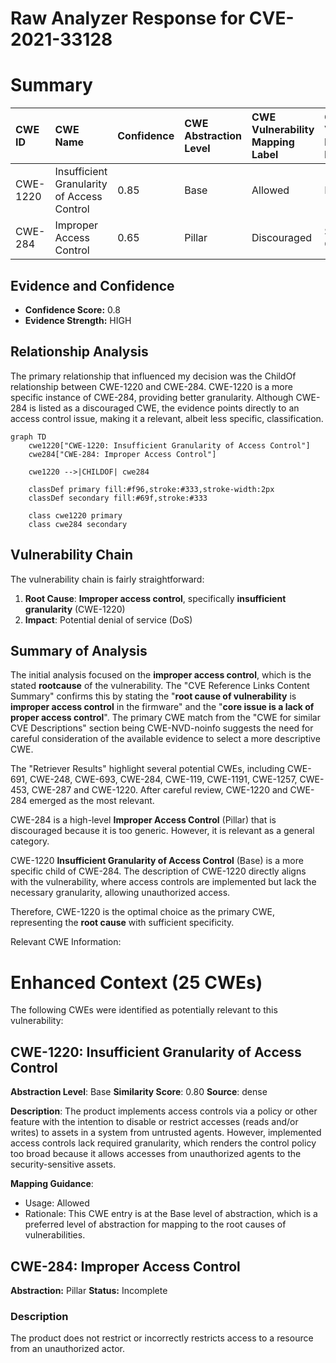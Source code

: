 # Raw Analyzer Response for CVE-2021-33128

# Summary
| CWE ID  | CWE Name                                                  | Confidence | CWE Abstraction Level | CWE Vulnerability Mapping Label | CWE-Vulnerability Mapping Notes |
| :-------- | :-------------------------------------------------------- | :--------- | :---------------------- | :------------------------------ | :------------------------------ |
| CWE-1220 | Insufficient Granularity of Access Control               | 0.85       | Base                    | Allowed                         |  Primary CWE                 |
| CWE-284  | Improper Access Control                                   | 0.65       | Pillar                    | Discouraged                     | Secondary Candidate                  |

## Evidence and Confidence

*   **Confidence Score:** 0.8
*   **Evidence Strength:** HIGH

## Relationship Analysis
The primary relationship that influenced my decision was the ChildOf relationship between CWE-1220 and CWE-284. CWE-1220 is a more specific instance of CWE-284, providing better granularity. Although CWE-284 is listed as a discouraged CWE, the evidence points directly to an access control issue, making it a relevant, albeit less specific, classification.

```mermaid
graph TD
    cwe1220["CWE-1220: Insufficient Granularity of Access Control"]
    cwe284["CWE-284: Improper Access Control"]
    
    cwe1220 -->|CHILDOF| cwe284
    
    classDef primary fill:#f96,stroke:#333,stroke-width:2px
    classDef secondary fill:#69f,stroke:#333
    
    class cwe1220 primary
    class cwe284 secondary
```

## Vulnerability Chain
The vulnerability chain is fairly straightforward:
1.  **Root Cause**: **Improper access control**, specifically **insufficient granularity** (CWE-1220)
2.  **Impact**: Potential denial of service (DoS)

## Summary of Analysis
The initial analysis focused on the **improper access control**, which is the stated **rootcause** of the vulnerability. The "CVE Reference Links Content Summary" confirms this by stating the "**root cause of vulnerability** is **improper access control** in the firmware" and the "**core issue is a lack of proper access control**". The primary CWE match from the "CWE for similar CVE Descriptions" section being CWE-NVD-noinfo suggests the need for careful consideration of the available evidence to select a more descriptive CWE.

The "Retriever Results" highlight several potential CWEs, including CWE-691, CWE-248, CWE-693, CWE-284, CWE-119, CWE-1191, CWE-1257, CWE-453, CWE-287 and CWE-1220. After careful review, CWE-1220 and CWE-284 emerged as the most relevant.

CWE-284 is a high-level **Improper Access Control** (Pillar) that is discouraged because it is too generic. However, it is relevant as a general category.

CWE-1220 **Insufficient Granularity of Access Control** (Base) is a more specific child of CWE-284. The description of CWE-1220 directly aligns with the vulnerability, where access controls are implemented but lack the necessary granularity, allowing unauthorized access.

Therefore, CWE-1220 is the optimal choice as the primary CWE, representing the **root cause** with sufficient specificity.

Relevant CWE Information:

# Enhanced Context (25 CWEs)
The following CWEs were identified as potentially relevant to this vulnerability:

## CWE-1220: Insufficient Granularity of Access Control
**Abstraction Level**: Base
**Similarity Score**: 0.80
**Source**: dense

**Description**:
The product implements access controls via a policy or other feature with the intention to disable or restrict accesses (reads and/or writes) to assets in a system from untrusted agents. However, implemented access controls lack required granularity, which renders the control policy too broad because it allows accesses from unauthorized agents to the security-sensitive assets.

**Mapping Guidance**:
- Usage: Allowed
- Rationale: This CWE entry is at the Base level of abstraction, which is a preferred level of abstraction for mapping to the root causes of vulnerabilities.

## CWE-284: Improper Access Control
**Abstraction:** Pillar
**Status:** Incomplete

### Description
The product does not restrict or incorrectly restricts access to a resource from an unauthorized actor.